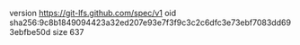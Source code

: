 version https://git-lfs.github.com/spec/v1
oid sha256:9c8b1849094423a32ed207e93e7f3f9c3c2c6dfc3e73ebf7083dd693ebfbe50d
size 637
